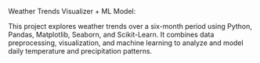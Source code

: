 Weather Trends Visualizer + ML Model:

This project explores weather trends over a six-month period using Python, Pandas, Matplotlib, Seaborn, and Scikit-Learn. It combines data preprocessing, visualization, and machine learning to analyze and model daily temperature and precipitation patterns.


